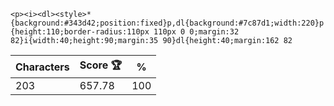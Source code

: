 `<p><i><dl><style>*{background:#343d42;position:fixed}p,dl{background:#7c87d1;width:220}p{height:110;border-radius:110px 110px 0 0;margin:32 82}i{width:40;height:90;margin:35 90}dl{height:40;margin:162 82`

| Characters | Score 🏆 | %   |
| ---------- | -------- | --- |
| 203        | 657.78   | 100 |
